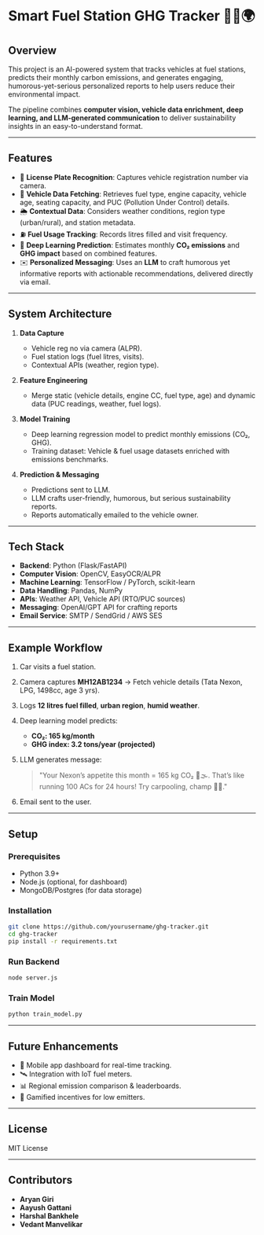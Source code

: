 # Smart Fuel Station GHG Tracker 🚗⛽🌍

## Overview

This project is an AI-powered system that tracks vehicles at fuel stations, predicts their monthly carbon emissions, and generates engaging, humorous-yet-serious personalized reports to help users reduce their environmental impact.

The pipeline combines **computer vision, vehicle data enrichment, deep learning, and LLM-generated communication** to deliver sustainability insights in an easy-to-understand format.

---

## Features

* 📸 **License Plate Recognition**: Captures vehicle registration number via camera.
* 🚙 **Vehicle Data Fetching**: Retrieves fuel type, engine capacity, vehicle age, seating capacity, and PUC (Pollution Under Control) details.
* 🌦️ **Contextual Data**: Considers weather conditions, region type (urban/rural), and station metadata.
* ⛽ **Fuel Usage Tracking**: Records litres filled and visit frequency.
* 🤖 **Deep Learning Prediction**: Estimates monthly **CO₂ emissions** and **GHG impact** based on combined features.
* ✉️ **Personalized Messaging**: Uses an **LLM** to craft humorous yet informative reports with actionable recommendations, delivered directly via email.

---

## System Architecture

1. **Data Capture**

   * Vehicle reg no via camera (ALPR).
   * Fuel station logs (fuel litres, visits).
   * Contextual APIs (weather, region type).

2. **Feature Engineering**

   * Merge static (vehicle details, engine CC, fuel type, age) and dynamic data (PUC readings, weather, fuel logs).

3. **Model Training**

   * Deep learning regression model to predict monthly emissions (CO₂, GHG).
   * Training dataset: Vehicle & fuel usage datasets enriched with emissions benchmarks.

4. **Prediction & Messaging**

   * Predictions sent to LLM.
   * LLM crafts user-friendly, humorous, but serious sustainability reports.
   * Reports automatically emailed to the vehicle owner.

---

## Tech Stack

* **Backend**: Python (Flask/FastAPI)
* **Computer Vision**: OpenCV, EasyOCR/ALPR
* **Machine Learning**: TensorFlow / PyTorch, scikit-learn
* **Data Handling**: Pandas, NumPy
* **APIs**: Weather API, Vehicle API (RTO/PUC sources)
* **Messaging**: OpenAI/GPT API for crafting reports
* **Email Service**: SMTP / SendGrid / AWS SES

---

## Example Workflow

1. Car visits a fuel station.

2. Camera captures **MH12AB1234** → Fetch vehicle details (Tata Nexon, LPG, 1498cc, age 3 yrs).

3. Logs **12 litres fuel filled**, **urban region**, **humid weather**.

4. Deep learning model predicts:

   * **CO₂: 165 kg/month**
   * **GHG index: 3.2 tons/year (projected)**

5. LLM generates message:

   > "Your Nexon’s appetite this month = 165 kg CO₂ 🍔🌫️. That’s like running 100 ACs for 24 hours! Try carpooling, champ 🚗🤝."

6. Email sent to the user.

---

## Setup

### Prerequisites

* Python 3.9+
* Node.js (optional, for dashboard)
* MongoDB/Postgres (for data storage)

### Installation

```bash
git clone https://github.com/yourusername/ghg-tracker.git
cd ghg-tracker
pip install -r requirements.txt
```

### Run Backend

```bash
node server.js
```

### Train Model

```bash
python train_model.py
```

---

## Future Enhancements

* 📱 Mobile app dashboard for real-time tracking.
* 🛰️ Integration with IoT fuel meters.
* 📊 Regional emission comparison & leaderboards.
* 🌱 Gamified incentives for low emitters.

---

## License

MIT License

---

## Contributors

* **Aryan Giri**
* **Aayush Gattani**
* **Harshal Bankhele**
* **Vedant Manvelikar**
